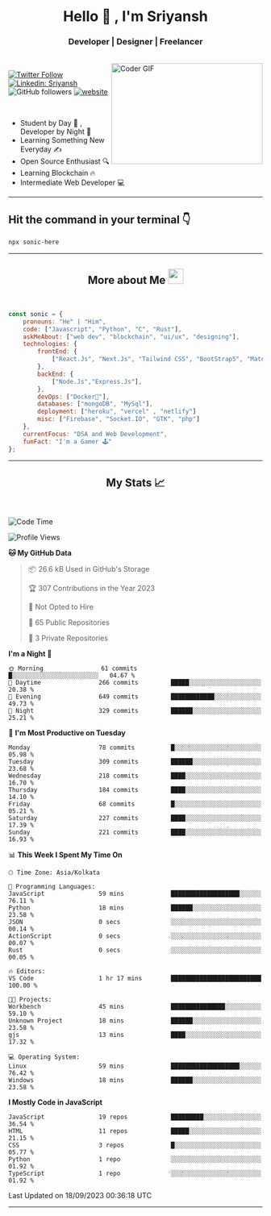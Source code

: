
<h1 align="center">Hello  👋 , I'm Sriyansh</h1>
<h3 align="center">Developer | Designer | Freelancer </h3>
<br>
<img alt="Coder GIF" align="right" height=200 width=300 src="https://miro.medium.com/max/1360/0*7Q3yvSIv_t0ioJ-Z.gif" />

[![Twitter Follow](https://img.shields.io/twitter/follow/ShivamSriyansh?label=Follow)](https://twitter.com/intent/follow?screen_name=ShivamSriyansh)
[![Linkedin: Sriyansh](https://img.shields.io/badge/-Sriyansh-blue?style=flat-square&logo=Linkedin&logoColor=white&link=https://www.linkedin.com/in/sriyansh-shivam/)](https://www.linkedin.com/in/sriyansh-shivam/)
![GitHub followers](https://img.shields.io/github/followers/SoNiC-HeRE?label=Follow&style=social)
[![website](https://img.shields.io/badge/Website-46a2f1.svg?&style=flat-square&logo=Google-Chrome&logoColor=white&link=https://ss-portfolio.vercel.app/)](https://ss-portfolio.vercel.app/)

<br/>

- Student by Day 🌅 , Developer by Night 🌃
- Learning Something New Everyday ✍️
- Open Source Enthusiast 🔍
- Learning Blockchain 🔥
- Intermediate Web Developer 💻



<hr/>

## Hit the command in your terminal 👇
```bash
npx sonic-here
```

<hr/>
<h2 align="center">More about Me <img src="https://emojis.slackmojis.com/emojis/images/1531849430/4246/blob-sunglasses.gif?1531849430" width="30"/> </h3>
<br>

```javascript
const sonic = {
    pronouns: "He" | "Him",
    code: ["Javascript", "Python", "C", "Rust"],
    askMeAbout: ["web dev", "blockchain", "ui/ux", "designing"],
    technologies: {
        frontEnd: {
            ["React.Js", "Next.Js", "Tailwind CSS", "BootStrap5", "MaterialUI"]
        },
        backEnd: {
            ["Node.Js","Express.Js"],
        },
        devOps: ["Docker🐳"],
        databases: ["mongoDB", "MySql"],
        deployment: ["heroku", "vercel" , "netlify"]
        misc: ["Firebase", "Socket.IO", "GTK", "php"]
    },
    currentFocus: "DSA and Web Development",
    funFact: "I'm a Gamer 🕹️"
};
```
<hr/>

<h2 align="center"> My Stats 📈 </h2>
<br />

<!--START_SECTION:waka-->
![Code Time](http://img.shields.io/badge/Code%20Time-33%20hrs%2038%20mins-blue)

![Profile Views](http://img.shields.io/badge/Profile%20Views-17-blue)

**🐱 My GitHub Data** 

> 📦 26.6 kB Used in GitHub's Storage 
 > 
> 🏆 307 Contributions in the Year 2023
 > 
> 🚫 Not Opted to Hire
 > 
> 📜 65 Public Repositories 
 > 
> 🔑 3 Private Repositories 
 > 
**I'm a Night 🦉** 

```text
🌞 Morning                61 commits          █░░░░░░░░░░░░░░░░░░░░░░░░   04.67 % 
🌆 Daytime                266 commits         █████░░░░░░░░░░░░░░░░░░░░   20.38 % 
🌃 Evening                649 commits         ████████████░░░░░░░░░░░░░   49.73 % 
🌙 Night                  329 commits         ██████░░░░░░░░░░░░░░░░░░░   25.21 % 
```
📅 **I'm Most Productive on Tuesday** 

```text
Monday                   78 commits          █░░░░░░░░░░░░░░░░░░░░░░░░   05.98 % 
Tuesday                  309 commits         ██████░░░░░░░░░░░░░░░░░░░   23.68 % 
Wednesday                218 commits         ████░░░░░░░░░░░░░░░░░░░░░   16.70 % 
Thursday                 184 commits         ████░░░░░░░░░░░░░░░░░░░░░   14.10 % 
Friday                   68 commits          █░░░░░░░░░░░░░░░░░░░░░░░░   05.21 % 
Saturday                 227 commits         ████░░░░░░░░░░░░░░░░░░░░░   17.39 % 
Sunday                   221 commits         ████░░░░░░░░░░░░░░░░░░░░░   16.93 % 
```


📊 **This Week I Spent My Time On** 

```text
🕑︎ Time Zone: Asia/Kolkata

💬 Programming Languages: 
JavaScript               59 mins             ███████████████████░░░░░░   76.11 % 
Python                   18 mins             ██████░░░░░░░░░░░░░░░░░░░   23.58 % 
JSON                     0 secs              ░░░░░░░░░░░░░░░░░░░░░░░░░   00.14 % 
ActionScript             0 secs              ░░░░░░░░░░░░░░░░░░░░░░░░░   00.07 % 
Rust                     0 secs              ░░░░░░░░░░░░░░░░░░░░░░░░░   00.05 % 

🔥 Editors: 
VS Code                  1 hr 17 mins        █████████████████████████   100.00 % 

🐱‍💻 Projects: 
Workbench                45 mins             ███████████████░░░░░░░░░░   59.10 % 
Unknown Project          18 mins             ██████░░░░░░░░░░░░░░░░░░░   23.58 % 
gjs                      13 mins             ████░░░░░░░░░░░░░░░░░░░░░   17.32 % 

💻 Operating System: 
Linux                    59 mins             ███████████████████░░░░░░   76.42 % 
Windows                  18 mins             ██████░░░░░░░░░░░░░░░░░░░   23.58 % 
```

**I Mostly Code in JavaScript** 

```text
JavaScript               19 repos            █████████░░░░░░░░░░░░░░░░   36.54 % 
HTML                     11 repos            █████░░░░░░░░░░░░░░░░░░░░   21.15 % 
CSS                      3 repos             █░░░░░░░░░░░░░░░░░░░░░░░░   05.77 % 
Python                   1 repo              ░░░░░░░░░░░░░░░░░░░░░░░░░   01.92 % 
TypeScript               1 repo              ░░░░░░░░░░░░░░░░░░░░░░░░░   01.92 % 
```




 Last Updated on 18/09/2023 00:36:18 UTC
<!--END_SECTION:waka-->
<hr />
